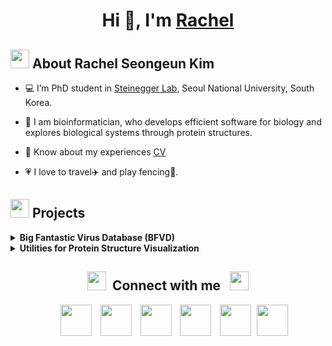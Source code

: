 <h1 align="center">Hi 👋, I'm <a href="https://rachelse.github.io/" target="blank">
Rachel</a></h1>

<h2 alignm="left"> <img src="https://img.icons8.com/?size=100&id=ZmWFAq0mS7su&format=png&color=000000" width=30> About Rachel Seongeun Kim </h2>

- 💻 I’m PhD student in <a href="https://steineggerlab.com/en/" target="blank">Steinegger Lab</a>, Seoul National University, South Korea.

- 🧬 I am bioinformatician, who develops efficient software for biology and explores biological systems through protein structures.

- 📄 Know about my experiences <a href="./assets/Rachel-Seongeun-Kim-CV.pdf" target="blank">CV</a>

- 💗 I love to travel✈️ and play fencing🤺.

<h2 align="left"> <img src="https://img.icons8.com/?size=100&id=a0K5Ldf8dgeT&format=png&color=000000" width=30> Projects </h2>

<details align="left"> 
    <summary> <b> Big Fantastic Virus Database (BFVD) </b> </summary>
    A large repository of predicted viral protein structures.<br>
    <img src="https://img.icons8.com/?size=100&id=KSDaOFfEpIEF&format=png&color=000000" width=20> <a href="https://doi.org/10.1093/nar/gkae1119" target="blank">Publication</a> <br>
    <img src="https://img.icons8.com/?size=100&id=PhymLYNNjf3I&format=png&color=000000" width=20> <a href="https://bfvd.steineggerlab.workers.dev/" target="blank">Download</a> <br>
    <img src="https://img.icons8.com/?size=100&id=7y0hBJ3Hqpnu&format=png&color=000000" width=20> <a href="https://bfvd.foldseek.com/" target="blank">Web server</a> <br>
</details>
<details align="left">
    <summary> <b> Utilities for Protein Structure Visualization </b> </summary>
    <img src="https://img.icons8.com/?size=100&id=80462&format=png&color=000000" width=20> <a href="https://github.com/rachelse/Utils"> Repository: </a> A collection of functionalities for chimeraX visualization, particularly related to Foldseek outputs.
</details>

<h2 align="center" > <img src="https://img.icons8.com/?size=100&id=80254&format=png&color=000000" width="30" height="30" style="margin-right: 10px;">Connect with me <img src="https://img.icons8.com/?size=100&id=80826&format=png&color=000000" width="30" style="margin-left: 10px;"> </h2>

<p align="center">
 <div align="center"  class="icons-social" style="margin-left: 10px;">
        <a style="margin-left: 10px;"  target="_blank" href="https://www.linkedin.com/in/saurabhmchavan/">
			<img src="https://img.icons8.com/?size=100&id=80451&format=png&color=000000" width=50px></a>
        <a style="margin-left: 10px;" target="_blank" href="https://github.com/rachelse">
		    <img src="https://img.icons8.com/?size=100&id=80462&format=png&color=000000" width=50px></a>
        <a style="margin-left: 10px;" target="_blank" href="https://rachelse.github.io/">
		    <img src="https://img.icons8.com/?size=100&id=ipBLdOAQ6sRn&format=png&color=000000" width=50px></a>
		<a style="margin-left: 10px;" target="_blank" href="https://twitter.com/eunbelivable">
			<img src="https://img.icons8.com/?size=100&id=R2tXmQrmni1l&format=png&color=000000" width=50px></a>
		<a style="margin-left: 10px;" target="_blank" href="https://bsky.app/profile/eunbelivable.bsky.social">
			<img src="https://img.icons8.com/?size=100&id=uLD6_-80VS7K&format=png&color=000000" width=50px ></a>
		<a style="margin-left: 5px;" target="_blank" href="./assets/Rachel-Seongeun-Kim-CV.pdf">
            <img src="https://img.icons8.com/?size=100&id=igQGPLZQ4FuR&format=png&color=000000" width=50px></a>
    </div>
</p>